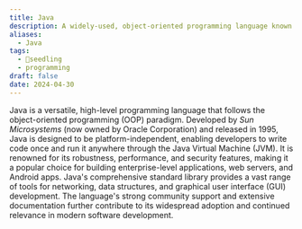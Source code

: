 ```yaml
---
title: Java
description: A widely-used, object-oriented programming language known for its portability, performance, and extensive standard library.
aliases:
  - Java
tags:
  - 🌱seedling
  - programming
draft: false
date: 2024-04-30
---
```


Java is a versatile, high-level programming language that follows the object-oriented programming (OOP) paradigm. Developed by *Sun Microsystems* (now owned by Oracle Corporation) and released in 1995, Java is designed to be platform-independent, enabling developers to write code once and run it anywhere through the Java Virtual Machine (JVM). It is renowned for its robustness, performance, and security features, making it a popular choice for building enterprise-level applications, web servers, and Android apps. Java's comprehensive standard library provides a vast range of tools for networking, data structures, and graphical user interface (GUI) development. The language's strong community support and extensive documentation further contribute to its widespread adoption and continued relevance in modern software development.